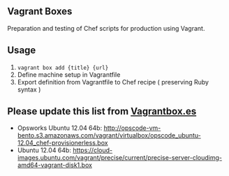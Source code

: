 Vagrant Boxes
-------------

Preparation and testing of Chef scripts for production using Vagrant.

## Usage

1. `vagrant box add {title} {url}`
2. Define machine setup in Vagrantfile
3. Export definition from Vagrantfile to Chef recipe ( preserving Ruby syntax )

## Please update this list from [Vagrantbox.es](http://www.vagrantbox.es/)

- Opsworks Ubuntu 12.04 64b: http://opscode-vm-bento.s3.amazonaws.com/vagrant/virtualbox/opscode_ubuntu-12.04_chef-provisionerless.box
- Ubuntu 12.04 64b: https://cloud-images.ubuntu.com/vagrant/precise/current/precise-server-cloudimg-amd64-vagrant-disk1.box
